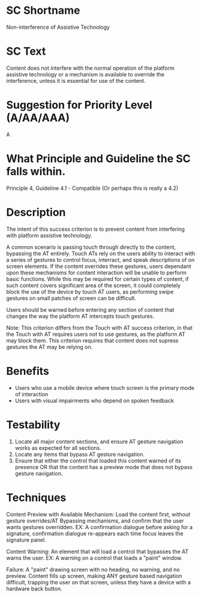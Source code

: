# SC Shortname

Non-interference of Assistive Technology

# SC Text
Content does not interfere with the normal operation of the platform assistive technology or a mechanism is available to override the interference, unless it is essential for use of the content.

# Suggestion for Priority Level (A/AA/AAA)
A

# What Principle and Guideline the SC falls within.

Principle 4, Guideline 4.1 - Compatible (Or perhaps this is really a 4.2)

# Description

The intent of this success criterion is to prevent content from interfering with platform assistive technology.  

A common scenario is passing touch through directly to the content, bypassing the AT entirely. Touch ATs rely on the users ability to interact with a series of gestures to control focus, interract, and speak descriptions of on screen elements.  If the content overrides these gestures, users dependant upon these mechanisms for content interaction will be unable to perform basic functions. While this may be required for certain types of content, if such content covers significant area of the screen, it could completely block the use of the device by touch AT users, as performing swipe gestures on small patches of screen can be difficult.  

Users should be warned before entering any section of content that changes the way the platform AT intercepts touch gestures.

Note: This criterion differs from the Touch with AT success criterion, in that the Touch with AT requires users not to use gestures, as the platform AT may block them.  This criterion requires that content does not supress gestures the AT may be relying on.

# Benefits

* Users who use a mobile device where touch screen is the primary mode of interaction
* Users with visual impairments who depend on spoken feedback

# Testability

1. Locate all major content sections, and ensure AT gesture navigation works as expected for all sections.
2. Locate any items that bypass AT gesture navigation.
3. Ensure that either the control that loaded this content warned of its presence OR that the content has a preview mode that does not bypass gesture navigation.

# Techniques

Content Preview with Available Mechanism: Load the content first, without gesture overrides/AT Bypassing mechanisms, and confirm that the user wants gestures overridden.  EX: A confirmation dialogue before asking for a signature, confirmation dialogue re-appears each time focus leaves the signature panel.

Content Warning: An element that will load a control that bypasses the AT warns the user. EX: A warning on a control that loads a "paint" window.

Failure: A "paint" drawing screen with no heading, no warning, and no preview.  Content fills up screen, making ANY gesture based navigation difficult, trapping the user on that screen, unless they have a device with a hardware back button.
